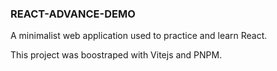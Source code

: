 ### REACT-ADVANCE-DEMO

A minimalist web application used to practice and learn React.

This project was boostraped with Vitejs and PNPM.
